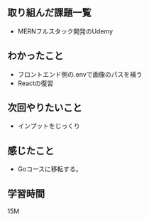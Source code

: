 ## 取り組んだ課題一覧

- MERNフルスタック開発のUdemy

## わかったこと
- フロントエンド側の.envで画像のパスを補う
- Reactの復習

## 次回やりたいこと

- インプットをじっくり

## 感じたこと

- Goコースに移転する。
## 学習時間

15M
